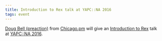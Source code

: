 ```yaml
---
title: Introduction to Rex talk at YAPC::NA 2016
tags: event
---
```

[Doug Bell (preaction)](http://preaction.me/) from [Chicago.pm](http://chicago.pm.org/) will give an [Introduction to Rex](http://www.yapcna.org/yn2016/talk/6549) talk at [YAPC::NA 2016](http://www.yapcna.org/yn2016/).
